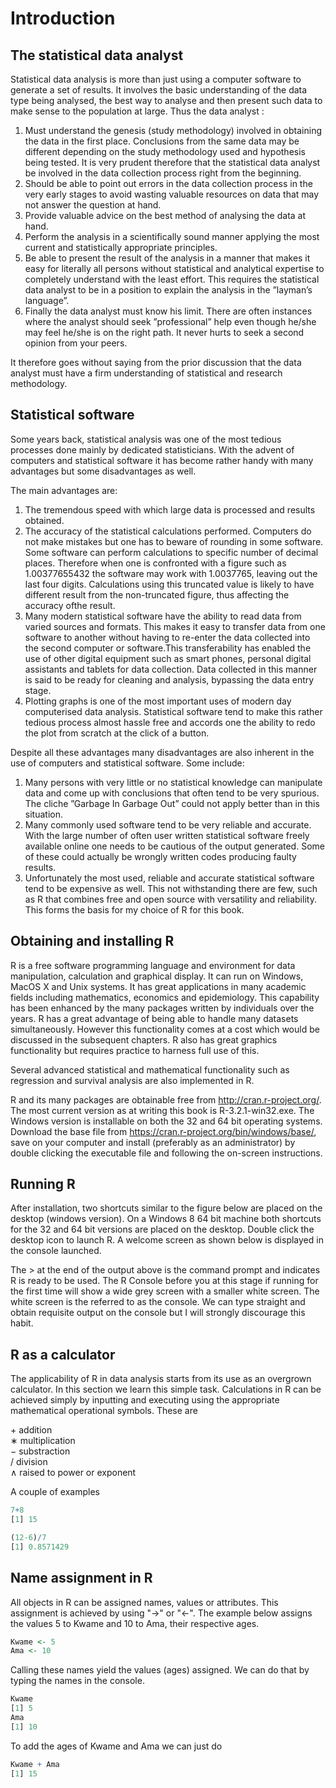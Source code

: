 #	Introduction
##	The statistical data analyst
Statistical data analysis is more than just using a computer software to 
generate a set of results. It involves the basic understanding of the data type being analysed, the best way to analyse and then present such data to make sense to the population at large. Thus the data analyst :

1. Must understand the genesis (study methodology) involved in obtaining the 
data in the first place. Conclusions from the same data may be different 
depending on the study methodology used and hypothesis being tested. It is very prudent therefore that the statistical data analyst be involved in the data collection process right from the beginning.
2. Should be able to point out errors in the data collection process in the very early stages to avoid wasting valuable resources on data that may not answer the question at hand.
3. Provide valuable advice on the best method of analysing the data at hand.
4. Perform the analysis in a scientifically sound manner applying the most 
current and statistically appropriate principles.
5. Be able to present the result of the analysis in a manner that makes it easy for literally all persons without statistical and analytical expertise to completely understand with the least effort. This requires the statistical data analyst to be in a position to explain the analysis in the ”layman’s language”.
6. Finally the data analyst must know his limit. There are often instances where the analyst should seek ”professional” help even though he/she may feel he/she is on the right path. It never hurts to seek a second opinion from your peers.

It therefore goes without saying from the prior discussion that the data analyst 
must have a firm understanding of statistical and research methodology.

##	Statistical software 
Some years back, statistical analysis was one of the most tedious processes done mainly by dedicated statisticians. With the advent of computers and statistical software it has become rather handy with many advantages but some disadvantages as well.

The main advantages are:

1. The tremendous speed with which large data is processed and results obtained.
2. The accuracy of the statistical calculations performed. Computers do not make mistakes but one has to beware of rounding in some software. Some software can perform calculations to specific number of decimal places. Therefore when one is 
confronted with a figure such as 1.00377655432 the software may work with 
1.0037765, leaving out the last four digits. Calculations using this truncated 
value is likely to have different result from the non-truncated figure, thus 
affecting the accuracy ofthe result.
3. Many modern statistical software have the ability to read data from varied 
sources and formats. This makes it easy to transfer data from one software to 
another without having to re-enter the data collected into the second computer 
or software.This transferability has enabled the use of other digital equipment such as smart phones, personal digital assistants and tablets for data collection. Data collected in this manner is said to be ready for cleaning and analysis, bypassing the data entry stage.
4. Plotting graphs is one of the most important uses of modern day computerised data analysis. Statistical software tend to make this rather tedious process almost hassle free and accords one the ability to redo the plot from scratch at the click of a button. 

Despite all these advantages many disadvantages are also inherent in the use of computers and statistical software. Some include:

1. Many persons with very little or no statistical knowledge can manipulate data and come up with conclusions that often tend to be very spurious. The cliche ”Garbage In Garbage Out” could not apply better than in this situation.
2. Many commonly used software tend to be very reliable and accurate. With the large number of often user written statistical software freely available online one needs to be cautious of the output generated. Some of these could actually be wrongly written codes producing faulty results.
3. Unfortunately the most used, reliable and accurate statistical software tend to be expensive as well. This not withstanding there are few, such as R that combines free and open source with versatility and reliability. This forms the basis for my choice of R for this book.

##	Obtaining and installing R
R is a free software programming language and environment for data manipulation, calculation  and graphical display. It can run on Windows, MacOS X and Unix systems. It has great applications in many academic fields including mathematics, economics and epidemiology. This capability has been enhanced by the many packages written by individuals over the years. R has a great advantage of being able to handle many datasets simultaneously. However this functionality comes at a cost which would be discussed in the subsequent chapters. R also has great graphics functionality but requires practice to harness full use of this. 

Several advanced statistical and mathematical functionality such as regression
and survival analysis are also implemented in R.  

R and its many packages are obtainable free from <http://cran.r-project.org/>.
The most current version as at writing this book is R-3.2.1-win32.exe. The 
Windows version is installable on both the 32 and 64 bit operating systems. 
Download the base file from <https://cran.r-project.org/bin/windows/base/>, save on your computer and install (preferably as an administrator) by double clicking the executable file and following the on-screen instructions.

##	Running R
After installation, two shortcuts similar to the figure below are placed on the desktop (windows version). On a Windows 8 64 bit machine both shortcuts for the 32 and 64 bit versions are placed on the desktop. Double click the desktop icon to launch R. A welcome screen as shown below is displayed in the console launched.  

The > at the end of the output above is the command prompt and indicates R is 
ready to be used. The R Console before you at this stage if running for the 
first time will show a wide grey screen with a smaller white screen. The white 
screen is the referred to as the console. We can type straight and obtain 
requisite output on the console but I will strongly discourage this habit.


##	R as a calculator
The applicability of R in data analysis starts from its use as an overgrown 
calculator. In this section we learn this simple task. Calculations in R can be 
achieved simply by inputting and executing using the appropriate mathematical 
operational symbols. These are  

$+$ addition  
$∗$ multiplication  
$−$ substraction  
$/$ division  
$∧$ raised to power or exponent  

A couple of examples  

```r
7+8
[1] 15

(12-6)/7
[1] 0.8571429
```


##	Name assignment in R 
All objects in R can be assigned names, values or attributes. This assignment 
is achieved by using "->" or "<-". The example below assigns the values 5 to 
Kwame and 10 to Ama, their respective ages.


```r
Kwame <- 5
Ama <- 10
```

Calling these names yield the values (ages) assigned. We can do that by typing 
the names in the console.

```r
Kwame
[1] 5
Ama
[1] 10
```

To add the ages of Kwame and Ama we can just do

```r
Kwame + Ama
[1] 15
```

                 
